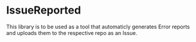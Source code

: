 # IssueReported
This library is to be used as a tool that automaticly generates Error reports and uploads them to the respective repo as an Issue.
